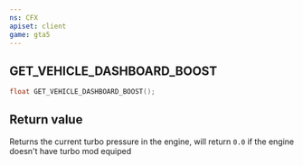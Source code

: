 ```yaml
---
ns: CFX
apiset: client
game: gta5
---
```

## GET_VEHICLE_DASHBOARD_BOOST

```c
float GET_VEHICLE_DASHBOARD_BOOST();
```



## Return value
Returns the current turbo pressure in the engine, will return `0.0` if the engine doesn't have turbo mod equiped
